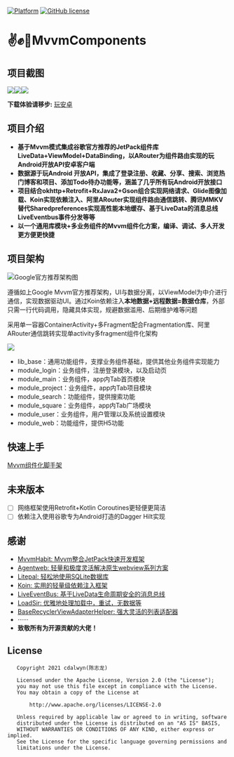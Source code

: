 [![Platform][1]][2]  [![GitHub license][3]][4]

[1]:https://img.shields.io/badge/platform-Android-blue.svg
[2]:https://github.com/cdalwyn/mvvmcomponent
[3]:https://img.shields.io/badge/license-Apache%202-blue.svg
[4]:https://github.com/cdalwyn/mvvmcomponent/blob/master/LICENSE

# :v::fist::wave:MvvmComponents
## 项目截图

![](https://github.com/cdalwyn/mvvmcomponent/blob/master/readme/readme1.png)![](https://github.com/cdalwyn/mvvmcomponent/blob/master/readme/readme2.png)![](https://github.com/cdalwyn/mvvmcomponent/blob/master/readme/readme3.png)

**下载体验请移步:** [玩安卓](https://www.pgyer.com/wanandroid_czl)

## 项目介绍

- **基于Mvvm模式集成谷歌官方推荐的JetPack组件库LiveData+ViewModel+DataBinding，以ARouter为组件路由实现的玩Android开放API安卓客户端**
- **数据源于玩Android 开放API，集成了登录注册、收藏、分享、搜索、浏览热门博客和项目、添加Todo待办功能等，涵盖了几乎所有玩Android开放接口**
- **项目结合okhttp+Retrofit+RxJava2+Gson组合实现网络请求、Glide图像加载、Koin实现依赖注入、阿里ARouter实现组件路由通信跳转、腾讯MMKV替代Sharedpreferences实现高性能本地缓存、基于LiveData的消息总线LiveEventbus事件分发等等**
- **以一个通用库模块+多业务组件的Mvvm组件化方案，编译、调试、多人开发更方便更快捷**

## 项目架构

![Google官方推荐架构图](https://github.com/cdalwyn/mvvmcomponent/blob/master/readme/readme4.png)

遵循如上Google Mvvm官方推荐架构，UI与数据分离，以ViewModel为中介进行通信，实现数据驱动UI。通过Koin依赖注入**本地数据+远程数据=数据仓库**，外部只需一行代码调用，隐藏具体实现，规避数据滥用、后期维护难等问题

采用单一容器ContainerActivity+多Fragment配合Fragmentation库、阿里ARouter通信跳转实现单activity多fragment组件化架构

![](https://github.com/cdalwyn/mvvmcomponent/blob/master/readme/readme5.png)

- lib_base：通用功能组件，支撑业务组件基础，提供其他业务组件实现能力
- module_login：业务组件，注册登录模块，以及启动页
- module_main：业务组件，app内Tab首页模块
- module_project：业务组件，app内Tab项目模块
- module_search：功能组件，提供搜索功能
- module_square：业务组件，app内Tab广场模块
- module_user：业务组件，用户管理以及系统设置模块
- module_web：功能组件，提供H5功能

## 快速上手

[Mvvm组件化脚手架](https://github.com/cdalwyn/BaseMvvmScaffold)

## 未来版本

- [ ] 网络框架使用Retrofit+Kotlin Coroutines更轻便更简洁
- [ ] 依赖注入使用谷歌专为Android打造的Dagger Hilt实现 

## 感谢

- [MvvmHabit: Mvvm整合JetPack快速开发框架](https://github.com/goldze/MVVMHabit)
- [Agentweb: 轻量和极度灵活解决原生webview系列方案](https://github.com/Justson/AgentWeb)
- [Litepal: 轻松地使用SQLite数据库](https://github.com/guolindev/LitePal)
- [Koin: 实用的轻量级依赖注入框架](https://github.com/InsertKoinIO/koin)
- [LiveEventBus: 基于LiveData生命周期安全的消息总线](https://github.com/JeremyLiao/LiveEventBus)
- [LoadSir: 优雅地处理加载中，重试，无数据等](https://github.com/KingJA/LoadSir)
- [BaseRecyclerViewAdapterHelper: 强大灵活的列表适配器](https://github.com/CymChad/BaseRecyclerViewAdapterHelper)
- ······
- **致敬所有为开源贡献的大佬！**

## License

```
   Copyright 2021 cdalwyn(陈志龙)

   Licensed under the Apache License, Version 2.0 (the "License");
   you may not use this file except in compliance with the License.
   You may obtain a copy of the License at

       http://www.apache.org/licenses/LICENSE-2.0

   Unless required by applicable law or agreed to in writing, software
   distributed under the License is distributed on an "AS IS" BASIS,
   WITHOUT WARRANTIES OR CONDITIONS OF ANY KIND, either express or implied.
   See the License for the specific language governing permissions and
   limitations under the License.
```

